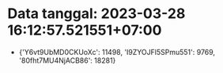 # Data tanggal: 2023-03-28 16:12:57.521551+07:00

* {'Y6vt9UbMD0CKUoXc': 11498, 'I9ZYOJFl5SPmu551': 9769, '80fht7MU4NjACB86': 18281}
